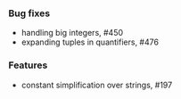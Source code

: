 <!-- NOTE:
     Release notes for unreleased changes go here, following this format:

        ### Feature Category 1

         * Change description, see #123

        ### Feature Category 2

         * Another change description, see #124

     DO NOT LEAVE A BLANK LINE BELOW THIS PREAMBLE -->
### Bug fixes

 * handling big integers, #450
 * expanding tuples in quantifiers, #476

### Features

 * constant simplification over strings, #197